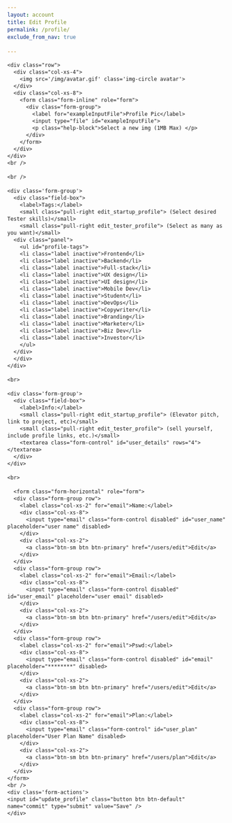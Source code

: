 ```yaml
---
layout: account
title: Edit Profile
permalink: /profile/
exclude_from_nav: true

---
```



<!-- TESTER -->
<div id="edit_tester_profile">
  <div id="profile" class="user-profile">

    <div class="row">
      <div class="col-xs-4">
        <img src='/img/avatar.gif' class='img-circle avatar'>
      </div>
      <div class="col-xs-8">
        <form class="form-inline" role="form">
          <div class="form-group">
            <label for="exampleInputFile">Profile Pic</label>
            <input type="file" id="exampleInputFile">
            <p class="help-block">Select a new img (1MB Max) </p>
          </div>
        </form>
      </div>
    </div>
    <br />

    <br />

    <div class='form-group'>
      <div class="field-box">
        <label>Tags:</label>
        <small class="pull-right edit_startup_profile"> (Select desired Tester skills)</small>
        <small class="pull-right edit_tester_profile"> (Select as many as you want)</small>
      <div class="panel">
        <ul id="profile-tags">
        <li class="label inactive">Frontend</li>
        <li class="label inactive">Backend</li>
        <li class="label inactive">Full-stack</li>
        <li class="label inactive">UX design</li>
        <li class="label inactive">UI design</li>
        <li class="label inactive">Mobile Dev</li>
        <li class="label inactive">Student</li>
        <li class="label inactive">DevOps</li>
        <li class="label inactive">Copywriter</li>
        <li class="label inactive">Branding</li>
        <li class="label inactive">Marketer</li>
        <li class="label inactive">Biz Dev</li>
        <li class="label inactive">Investor</li>
        </ul>
      </div>
      </div>
    </div>

    <br>

    <div class='form-group'>
      <div class="field-box">
        <label>Info:</label>
        <small class="pull-right edit_startup_profile"> (Elevator pitch, link to project, etc)</small>
        <small class="pull-right edit_tester_profile"> (sell yourself, include profile links, etc.)</small>
        <textarea class="form-control" id="user_details" rows="4"></textarea>
      </div>
    </div>

    <br>

      <form class="form-horizontal" role="form">
      <div class="form-group row">
        <label class="col-xs-2" for="email">Name:</label>
        <div class="col-xs-8">
          <input type="email" class="form-control disabled" id="user_name" placeholder="user name" disabled>
        </div>
        <div class="col-xs-2">
          <a class="btn-sm btn btn-primary" href="/users/edit">Edit</a>
        </div>
      </div>
      <div class="form-group row">
        <label class="col-xs-2" for="email">Email:</label>
        <div class="col-xs-8">
          <input type="email" class="form-control disabled" id="user_email" placeholder="user email" disabled>
        </div>
        <div class="col-xs-2">
          <a class="btn-sm btn btn-primary" href="/users/edit">Edit</a>
        </div>
      </div>
      <div class="form-group row">
        <label class="col-xs-2" for="email">Pswd:</label>
        <div class="col-xs-8">
          <input type="email" class="form-control disabled" id="email" placeholder="********" disabled>
        </div>
        <div class="col-xs-2">
          <a class="btn-sm btn btn-primary" href="/users/edit">Edit</a>
        </div>
      </div>
      <div class="form-group row">
        <label class="col-xs-2" for="email">Plan:</label>
        <div class="col-xs-8">
          <input type="email" class="form-control" id="user_plan" placeholder="User Plan Name" disabled>
        </div>
        <div class="col-xs-2">
          <a class="btn-sm btn btn-primary" href="/users/plan">Edit</a>
        </div>
      </div>
    </form>
    <br />
    <div class='form-actions'>
    <input id="update_profile" class="button btn btn-default" name="commit" type="submit" value="Save" />
    </div>

  </div>
</div>



<script type="text/javascript">

bowtie.user.info(function(user){
  if(!user){
    // There is no user signed in
  }else{

    if(user.plan == "Tester"){
      $(".edit_tester_profile").show();
      $(".edit_startup_profile").hide();

    }else{
      $(".edit_startup_profile").show();
      $(".edit_tester_profile").hide();
    }

    $("#user_name").val(user.plan);
    $("#user_email").val(user.email);
    $("#user_plan").val(user.plan);


    var promDate = new dmProject("pr_Tl1Eehzg", user);
    promDate.edit_profile();




  }
});
